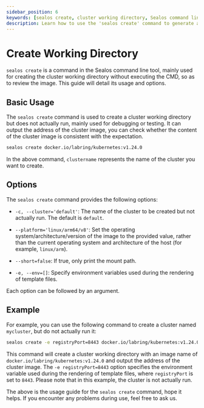 ```yaml
---
sidebar_position: 6
keywords: [sealos create, cluster working directory, Sealos command line tool, debugging, image review]
description: Learn how to use the 'sealos create' command to generate a cluster working directory for debugging and image review without executing the actual cluster.
---
```


# Create Working Directory

`sealos create` is a command in the Sealos command line tool, mainly used for creating the cluster working directory
without executing the CMD, so as to review the image. This guide will detail its usage and options.

## Basic Usage

The `sealos create` command is used to create a cluster working directory but does not actually run, mainly used for
debugging or testing. It can output the address of the cluster image, you can check whether the content of the cluster
image is consistent with the expectation.

```bash
sealos create docker.io/labring/kubernetes:v1.24.0
```

In the above command, `clustername` represents the name of the cluster you want to create.

## Options

The `sealos create` command provides the following options:

- `-c, --cluster='default'`: The name of the cluster to be created but not actually run. The default is `default`.

- `--platform='linux/arm64/v8'`: Set the operating system/architecture/version of the image to the provided value,
  rather than the current operating system and architecture of the host (for example, `linux/arm`).

- `--short=false`: If true, only print the mount path.

- `-e, --env=[]`: Specify environment variables used during the rendering of template files.

Each option can be followed by an argument.

## Example

For example, you can use the following command to create a cluster named `mycluster`, but do not actually run it:

```bash
sealos create -e registryPort=8443 docker.io/labring/kubernetes:v1.24.0
```

This command will create a cluster working directory with an image name of `docker.io/labring/kubernetes:v1.24.0` and
output the address of the cluster image. The `-e registryPort=8443` option specifies the environment variable used
during the rendering of template files, where `registryPort` is set to `8443`. Please note that in this example, the
cluster is not actually run.

The above is the usage guide for the `sealos create` command, hope it helps. If you encounter any problems during use,
feel free to ask us.
